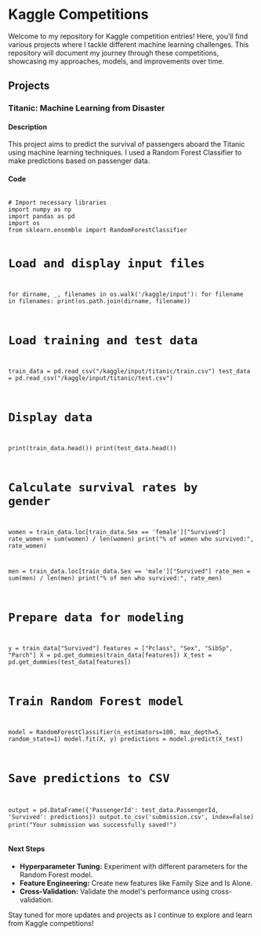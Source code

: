 <!DOCTYPE html>
<html lang="en">
<head>
    <meta charset="UTF-8">
    <meta name="viewport" content="width=device-width, initial-scale=1.0">
</head>
<body>
    <h1>Kaggle Competitions</h1>
    <p>Welcome to my repository for Kaggle competition entries! Here, you'll find various projects where I tackle different machine learning challenges. This repository will document my journey through these competitions, showcasing my approaches, models, and improvements over time.</p>

  <h2>Projects</h2>

  <h3>Titanic: Machine Learning from Disaster</h3>
    <h4>Description</h4>
    <p>This project aims to predict the survival of passengers aboard the Titanic using machine learning techniques. I used a Random Forest Classifier to make predictions based on passenger data.</p>

  <h4>Code</h4>
    <pre>
<code>
# Import necessary libraries
import numpy as np
import pandas as pd
import os
from sklearn.ensemble import RandomForestClassifier

# Load and display input files
for dirname, _, filenames in os.walk('/kaggle/input'):
    for filename in filenames:
        print(os.path.join(dirname, filename))

# Load training and test data
train_data = pd.read_csv("/kaggle/input/titanic/train.csv")
test_data = pd.read_csv("/kaggle/input/titanic/test.csv")

# Display data
print(train_data.head())
print(test_data.head())

# Calculate survival rates by gender
women = train_data.loc[train_data.Sex == 'female']["Survived"]
rate_women = sum(women) / len(women)
print("% of women who survived:", rate_women)

men = train_data.loc[train_data.Sex == 'male']["Survived"]
rate_men = sum(men) / len(men)
print("% of men who survived:", rate_men)

# Prepare data for modeling
y = train_data["Survived"]
features = ["Pclass", "Sex", "SibSp", "Parch"]
X = pd.get_dummies(train_data[features])
X_test = pd.get_dummies(test_data[features])

# Train Random Forest model
model = RandomForestClassifier(n_estimators=100, max_depth=5, random_state=1)
model.fit(X, y)
predictions = model.predict(X_test)

# Save predictions to CSV
output = pd.DataFrame({'PassengerId': test_data.PassengerId, 'Survived': predictions})
output.to_csv('submission.csv', index=False)
print("Your submission was successfully saved!")
</code>
</pre>

  <h4>Next Steps</h4>
    <ul>
        <li><strong>Hyperparameter Tuning:</strong> Experiment with different parameters for the Random Forest model.</li>
        <li><strong>Feature Engineering:</strong> Create new features like Family Size and Is Alone.</li>
        <li><strong>Cross-Validation:</strong> Validate the model's performance using cross-validation.</li>
    </ul>

  <p>Stay tuned for more updates and projects as I continue to explore and learn from Kaggle competitions!</p>
</body>
</html>
